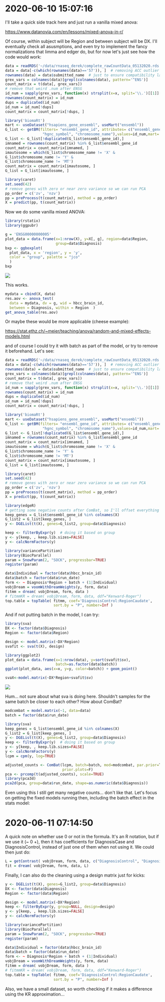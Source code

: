 # 2020-06-10 15:07:16

I'll take a quick side track here and just run a vanilla mixed anova:

https://www.datanovia.com/en/lessons/mixed-anova-in-r/ 

Of course, within subject will be Region and between subject will be DX. I'll
eventually check all asusmptions, and even try to implement the fancy
normalizations that limma and edger do, but for now let's just see how the code
would work:

```r
data = readRDS('~/data/rnaseq_derek/complete_rawCountData_05132020.rds')
data = data[-c(which(rownames(data)=='57')), ]  # removing ACC outlier
rownames(data) = data$submitted_name  # just to ensure compatibility later
grex_vars = colnames(data)[grepl(colnames(data), pattern='^ENS')]
count_matrix = t(data[, grex_vars])
# remove that weird .num after ENSG
id_num = sapply(grex_vars, function(x) strsplit(x=x, split='\\.')[[1]][1])
rownames(count_matrix) = id_num
dups = duplicated(id_num)
id_num = id_num[!dups]
count_matrix = count_matrix[!dups, ]

library('biomaRt')
mart <- useDataset("hsapiens_gene_ensembl", useMart("ensembl"))
G_list <- getBM(filters= "ensembl_gene_id", attributes= c("ensembl_gene_id",
                 "hgnc_symbol", "chromosome_name"),values=id_num,mart= mart)
G_list <- G_list[!duplicated(G_list$ensembl_gene_id),]
imnamed = rownames(count_matrix) %in% G_list$ensembl_gene_id
count_matrix = count_matrix[imnamed, ]
imautosome = which(G_list$chromosome_name != 'X' &
G_list$chromosome_name != 'Y' &
G_list$chromosome_name != 'MT')
count_matrix = count_matrix[imautosome, ]
G_list = G_list[imautosome, ]

library(caret)
set.seed(42)
# remove genes with zero or near zero variance so we can run PCA
pp_order = c('zv', 'nzv')
pp = preProcess(t(count_matrix), method = pp_order)
X = predict(pp, t(count_matrix))
```

Now we do some vanilla mixed ANOVA:

```r
library(rstatix)
library(ggpubr)

g = 'ENSG00000000005'
plot_data = data.frame(x=1:nrow(X), y=X[, g], region=data$Region, 
                       group=data$Diagnosis)
bxp <- ggboxplot(
  plot_data, x = 'region', y = 'y',
  color = "group", palette = "jco"
  )
bxp
```

![](images/2020-06-10-15-15-58.png)

This works.

```r
mydata = cbind(X, data)
res.aov <- anova_test(
  data = mydata, dv = g, wid = hbcc_brain_id,
  between = Diagnosis, within = Region  )
get_anova_table(res.aov)
```

Or maybe these would be more applicable (cheese example):

https://stat.ethz.ch/~meier/teaching/anova/random-and-mixed-effects-models.html

and of course I could try it with batch as part of the model, or try to remove
it beforehand. Let's see:

```r
data = readRDS('~/data/rnaseq_derek/complete_rawCountData_05132020.rds')
data = data[-c(which(rownames(data)=='57')), ]  # removing ACC outlier
rownames(data) = data$submitted_name  # just to ensure compatibility later
grex_vars = colnames(data)[grepl(colnames(data), pattern='^ENS')]
count_matrix = t(data[, grex_vars])
# remove that weird .num after ENSG
id_num = sapply(grex_vars, function(x) strsplit(x=x, split='\\.')[[1]][1])
rownames(count_matrix) = id_num
dups = duplicated(id_num)
id_num = id_num[!dups]
count_matrix = count_matrix[!dups, ]

library('biomaRt')
mart <- useDataset("hsapiens_gene_ensembl", useMart("ensembl"))
G_list <- getBM(filters= "ensembl_gene_id", attributes= c("ensembl_gene_id",
                 "hgnc_symbol", "chromosome_name"),values=id_num,mart= mart)
G_list <- G_list[!duplicated(G_list$ensembl_gene_id),]
imnamed = rownames(count_matrix) %in% G_list$ensembl_gene_id
count_matrix = count_matrix[imnamed, ]
imautosome = which(G_list$chromosome_name != 'X' &
G_list$chromosome_name != 'Y' &
G_list$chromosome_name != 'MT')
count_matrix = count_matrix[imautosome, ]
G_list = G_list[imautosome, ]

library(caret)
set.seed(42)
# remove genes with zero or near zero variance so we can run PCA
pp_order = c('zv', 'nzv')
pp = preProcess(t(count_matrix), method = pp_order)
X = predict(pp, t(count_matrix))

library(edgeR)
# getting some negative counts after ComBat, so I'll offset everything
keep_genes = G_list$ensembl_gene_id %in% colnames(X)
G_list2 = G_list[keep_genes, ]
y <- DGEList(t(X), genes=G_list2, group=data$Diagnosis)

keep <- filterByExpr(y)  # doing it based on group
y <- y[keep, , keep.lib.sizes=FALSE]
y <- calcNormFactors(y)

library(variancePartition)
library(BiocParallel)
param = SnowParam(2, "SOCK", progressbar=TRUE)
register(param)

data$Individual = factor(data$hbcc_brain_id)
data$batch = factor(data$run_date)
form <- ~ Diagnosis*Region + batch + (1|Individual)
vobjDream = voomWithDreamWeights(y, form, data)
fitmm = dream( vobjDream, form, data )
# fitmmKR = dream( vobjDream, form, data, ddf="Kenward-Roger")
top.table = topTable( fitmm, coef='DiagnosisControl:RegionCaudate',
                      sort.by = "P", number=Inf )
```

And if not putting batch in the model, I can try:

```r
library(sva)
DX <- factor(data$Diagnosis)
Region <- factor(data$Region)

design <- model.matrix(~DX*Region)
svafit <- sva(t(X), design)

library(ggplot2)
plot_data = data.frame(x=1:nrow(data), y=sort(svafit$sv),
                       batch=as.factor(data$batch))
ggplot(plot_data, aes(x=x, y=y, color=batch)) + geom_point()

svaX<-model.matrix(~DX*Region+svafit$sv)
```

![](images/2020-06-10-20-01-08.png)

Hum... not sure about what sva is doing here. Shouldn't samples for the same
batch be closer to each other? How about ComBat?

```r
modcombat = model.matrix(~1, data=data)
batch = factor(data$run_date)

library(sva)
keep_genes = G_list$ensembl_gene_id %in% colnames(X)
G_list2 = G_list[keep_genes, ]
y <- DGEList(t(X), genes=G_list2, group=data$Diagnosis)
keep <- filterByExpr(y)  # doing it based on group
y <- y[keep, , keep.lib.sizes=FALSE]
y <- calcNormFactors(y)
lcpm = cpm(y, log=TRUE)

adjusted_counts <- ComBat(lcpm, batch=batch, mod=modcombat, par.prior=T,
                          prior.plots=F)
pca <- prcomp(t(adjusted_counts), scale=TRUE)
library(pca3d)
pca2d(pca, group=data$run_date, shape=as.numeric(data$Diagnosis))
```

Even using this I still get many negative counts... don't like that. Let's focus
on getting the fixed models running then, including the batch effect in the
stats model:

# 2020-06-11 07:14:50

A quick note on whether use 0 or not in the formula. It's an R notation, but if
we use it (~ 0 +), then it has coefficients for DiagnosisCase and
DiagnosisControl, instead of just one of them when not using it. We could then
just do:

```r
L = getContrast( vobjDream, form, data, c("DiagnosisControl", "DiagnosisCase"))
fit = dream( vobjDream, form, data, L)
```

Finally, I can also do the cleaning using a design matrix just for kicks:

```r
y <- DGEList(t(X), genes=G_list2, group=data$Diagnosis)
DX <- factor(data$Diagnosis)
Region <- factor(data$Region)

design <- model.matrix(~DX*Region)
keep <- filterByExpr(y, group=NULL, design=design)
y <- y[keep, , keep.lib.sizes=FALSE]
y <- calcNormFactors(y)

library(variancePartition)
library(BiocParallel)
param = SnowParam(2, "SOCK", progressbar=TRUE)
register(param)

data$Individual = factor(data$hbcc_brain_id)
data$batch = factor(data$run_date)
form <- ~ Diagnosis*Region + batch + (1|Individual)
vobjDream = voomWithDreamWeights(y, form, data)
fitmm = dream( vobjDream, form, data )
# fitmmKR = dream( vobjDream, form, data, ddf="Kenward-Roger")
top.table = topTable( fitmm, coef='DiagnosisControl:RegionCaudate',
                      sort.by = "P", number=Inf )
```

Also, we have a small dataset, so worth checking if it makes a difference using
the KR approximation...

